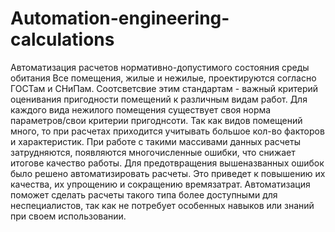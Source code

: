 # Automation-engineering-calculations
Автоматизация расчетов нормативно-допустимого состояния среды обитания
Все помещения, жилые и нежилые, проектируются согласно ГОСТам и СНиПам. Соотсветсвие этим стандартам - важный критерий оценивания пригодности помещений к различным видам работ.
Для каждого вида нежилого помещения существует своя норма параметров/свои критерии пригоднсоти. Так как видов помещений много, то при расчетах приходится учитывать большое кол-во факторов и характеристик. При работе с такими массивами данных расчеты затрудняются, появляются многочисленные ошибки, что снижает итогове качество работы. 
Для предотвращения вышеназванных ошибок было решено автоматизировать расчеты. Это приведет к повышению их качества, их упрощению и сокращению времязатрат. Автоматизация поможет сделать расчеты такого типа более доступными для неспециалистов, так как не потребует особенных навыков или знаний  при своем использовании.
